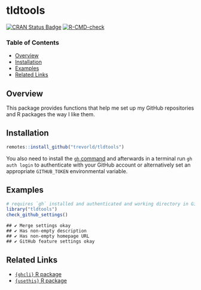 # tldtools

[![CRAN Status Badge](https://www.r-pkg.org/badges/version/tldtools)](https://cran.r-project.org/package=tldtools)
[![R-CMD-check](https://github.com/trevorld/tldtools/actions/workflows/R-CMD-check.yaml/badge.svg?branch=main)](https://github.com/trevorld/tldtools/actions)

### Table of Contents

* [Overview](#overview)
* [Installation](#installation)
* [Examples](#examples)
* [Related Links](#links)

## <a name="overview">Overview</a>

This package provides functions that help me set up my GitHub repositories and R packages the way I like them.

## <a name="installation">Installation</a>

```r
remotes::install_github("trevorld/tldtools")
```

You also need to install the [`gh` command](https://cli.github.com/) and
afterwards in a terminal run `gh auth login` to authenticate with your GitHub account or alternatively
set an appropriate `GITHUB_TOKEN` environmental variable.

## <a name="examples">Examples</a>


``` r
# requires `gh` installed and authenticated and working directory in Github repository
library("tldtools")
check_github_settings()
```

```
## ✔ Merge settings okay
## ✔ Has non-empty description
## ✔ Has non-empty homepage URL
## ✔ GitHub feature settings okay
```

## <a name="links">Related Links</a>

* [`{ghcli}` R package](https://github.com/trevorld/ghcli)
* [`{usethis}` R package](https://github.com/r-lib/usethis)
